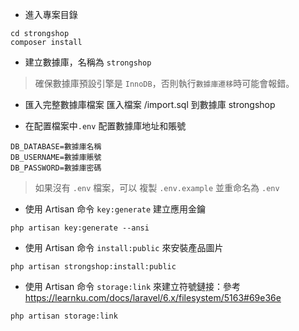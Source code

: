 - 進入專案目錄
```
cd strongshop
composer install
```

- 建立數據庫，名稱為 `strongshop`
> 確保數據庫預設引擎是 `InnoDB`，否則執行`數據庫遷移`時可能會報錯。

- 匯入完整數據庫檔案
匯入檔案 /import.sql 到數據庫 strongshop

- 在配置檔案中`.env` 配置數據庫地址和賬號
```
DB_DATABASE=數據庫名稱
DB_USERNAME=數據庫賬號
DB_PASSWORD=數據庫密碼
```
> 如果沒有 `.env` 檔案，可以 複製 `.env.example` 並重命名為 `.env`

- 使用 Artisan 命令 `key:generate` 建立應用金鑰
```
php artisan key:generate --ansi
```

- 使用 Artisan 命令 `install:public` 來安裝產品圖片
```
php artisan strongshop:install:public
```

- 使用 Artisan 命令 `storage:link` 來建立符號鏈接：參考 https://learnku.com/docs/laravel/6.x/filesystem/5163#69e36e
```
php artisan storage:link
```